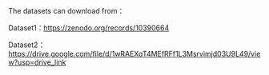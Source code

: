 The datasets can download from：

Dataset1：https://zenodo.org/records/10390664

Dataset2：https://drive.google.com/file/d/1wRAEXqT4MEfRFf1L3Msrvimjd03U9L49/view?usp=drive_link
